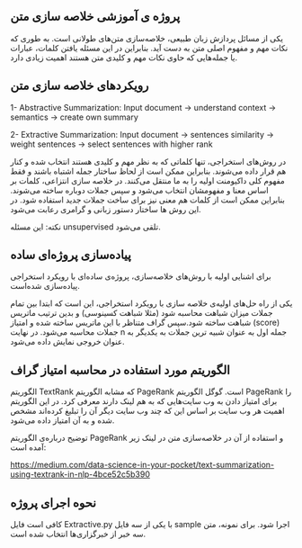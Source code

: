 ## پروژه ی آموزشی خلاصه سازی متن 
یکی از مسائل پردازش زبان طبیعی، خلاصه‌سازی متن‌های طولانی است. به طوری که نکات مهم و مفهوم اصلی متن به دست آید. بنابراین در این مسئله یافتن کلمات، عبارات یا جمله‌هایی که حاوی نکات مهم و کلیدی متن هستند اهمیت زیادی دارد.

## رویکردهای خلاصه سازی متن
1- Abstractive Summarization: Input document → understand context → semantics → create own summary

2- Extractive Summarization: Input document → sentences similarity → weight sentences → select sentences with higher rank

در روش‌های استخراجی، تنها کلماتی که به نظر مهم و کلیدی هستند انتخاب شده و کنار هم قرار داده می‌شوند. بنابراین ممکن است از لحاظ ساختار جمله اشتباه باشند و فقط مفهوم کلی داکیومنت اولیه را به ما منتقل می‌کنند.
در خلاصه سازی انتزاعی، کلمات بر اساس معنا و مفهومشان انتخاب می‌شود و سپس جملات دوباره ساخته می‌شوند. بنابراین ممکن است از کلمات هم معنی نیز برای ساخت جملات جدید استفاده شود. در این روش ها ساختار دستور زبانی و گرامری رعابت می‌شود. 

نکته: این مسئله unsupervised تلقی می‌شود.

## پیاده‌سازی پروژه‌ای ساده
برای اشنایی اولیه با روش‌های خلاصه‌سازی، پروژه‌ی ساده‌ای با رویکرد استخراجی پیاده‌سازی شده‌است. 

یکی از راه حل‌های اولیه‌ی خلاصه سازی با رویکرد استخراجی، این است که ابتدا بین تمام جملات میزان شباهت محاسبه شود (مثلا شباهت کسینوسی) و بدین ترتیب ماتریس شباهت ساخته شود.سپس گراف متناظر با این ماتریس ساخته شده و امتیاز (score) جملات محاسبه می‌شود. در نهایت n جمله اول به عنوان شبیه ترین جملات به یکدیگر به عنوان خروجی نمایش داده می‌شود.

## الگوریتم مورد استفاده در محاسبه امتیاز گراف
 الگوریتم TextRank که مشابه الگوریتم PageRank است. گوگل الگوریتم PageRank را برای امتیاز دادن به وب سایت‌هایی که به هم لینک دارند معرفی کرد. در این الگوریتم اهمیت هر وب سایت بر اساس این که چند وب سایت دیگر آن را تبلیغ کرده‌اند مشخص شده و به آن امتیاز داده می‌شود.

توضیح درباره‌ی الگوریتم PageRank و استفاده از آن در خلاصه‌سازی متن در لینک زیر آمده است:

https://medium.com/data-science-in-your-pocket/text-summarization-using-textrank-in-nlp-4bce52c5b390

## نحوه اجرای پروژه
کافی است فایل Extractive.py با یکی از سه فایل sample اجرا شود. برای نمونه، متن سه خبر از خبرگزاری‌ها انتخاب شده است.
